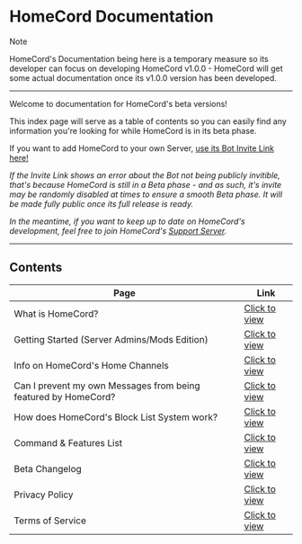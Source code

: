 # HomeCord Documentation

> [!NOTE]
> HomeCord's Documentation being here is a temporary measure so its developer can focus on developing HomeCord v1.0.0 - HomeCord will get some actual documentation once its v1.0.0 version has been developed.

---

Welcome to documentation for HomeCord's beta versions!

This index page will serve as a table of contents so you can easily find any information you're looking for while HomeCord is in its beta phase.

If you want to add HomeCord to your own Server, [use its Bot Invite Link here!](https://discord.com/api/oauth2/authorize?client_id=1156152328290840606&permissions=379904&scope=applications.commands%20bot)

*If the Invite Link shows an error about the Bot not being publicly invitible, that's because HomeCord is still in a Beta phase - and as such, it's invite may be randomly disabled at times to ensure a smooth Beta phase. It will be made fully public once its full release is ready.*

*In the meantime, if you want to keep up to date on HomeCord's development, feel free to join HomeCord's [Support Server](https://discord.gg/4bFgUyWUMY).*

---

## Contents

| Page | Link |
|------|------|
| What is HomeCord? | [Click to view](https://github.com/HomeCord/homecord-docs/blob/main/info/what_is_homecord.md) |
| Getting Started (Server Admins/Mods Edition) | [Click to view](https://github.com/HomeCord/homecord-docs/blob/main/info/getting_started_for_admins.md) |
| Info on HomeCord's Home Channels | [Click to view](https://github.com/HomeCord/homecord-docs/blob/main/info/home_channel_info.md) |
| Can I prevent my own Messages from being featured by HomeCord? | [Click to view](https://github.com/HomeCord/homecord-docs/blob/main/info/prevent_own_messages_from_being_featured.md) |
| How does HomeCord's Block List System work? | [Click to view](https://github.com/HomeCord/homecord-docs/blob/main/info/blocklist.md) |
| Command & Features List | [Click to view](https://github.com/HomeCord/homecord-docs/blob/main/info/command_list.md) |
| Beta Changelog | [Click to view](https://github.com/HomeCord/homecord-docs/blob/main/CHANGELOG.md) |
| Privacy Policy | [Click to view](https://github.com/HomeCord/homecord-docs/blob/main/PRIVACY_POLICY.md) |
| Terms of Service | [Click to view](https://github.com/HomeCord/homecord-docs/blob/main/TERMS_OF_SERVICE.md) |
